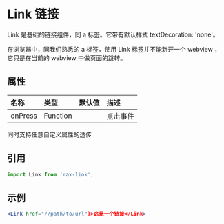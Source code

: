 # Link 链接

Link 是基础的链接组件，同 a 标签。它带有默认样式 textDecoration: 'none'。  

在浏览器中，同我们熟悉的 a 标签，使用 Link 标签并不能新开一个 webview ，它只是在当前的 webview 中做页面的跳转。

## 属性

| 名称      | 类型       | 默认值  | 描述   |
| :------ | :------- | :--- | :--- |
| onPress | Function |      | 点击事件 |

同时支持任意自定义属性的透传

## 引用

```jsx
import Link from 'rax-link';
```

## 示例

```jsx
<Link href="//path/to/url"}>这是一个链接</Link>
```

